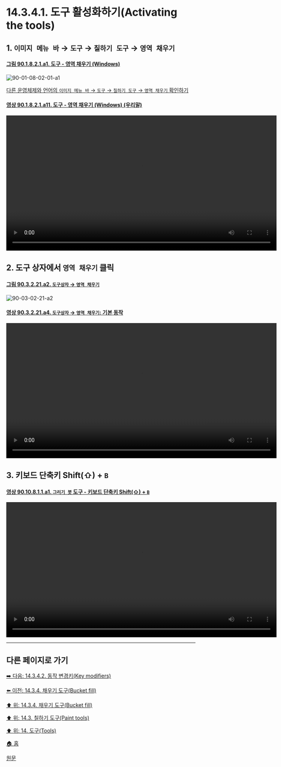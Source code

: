 # 14.3.4.1. 도구 활성화하기(Activating the tools)

## 1. `이미지 메뉴 바` → `도구` → `칠하기 도구` → `영역 채우기`

<a id="90-01-08-02-01-a1"></a>

#### [그림 90.1.8.2.1.a1. 도구 - 영역 채우기 (Windows)](./90-01-08-02-01-bucket_fill.md#90-01-08-02-01-a1)
![90-01-08-02-01-a1](https://github.com/wonder13662/gimp/assets/15767104/3cae1ac6-0ccd-4eff-a4f4-837cac4c95e0)

[다른 운영체제와 언어의 `이미지 메뉴 바` → `도구` → `칠하기 도구` → `영역 채우기` 확인하기](./90-01-08-02-01-bucket_fill.md#90-01-08-02-01-a2)

<a id="90-01-08-02-01-a11"></a>

#### [영상 90.1.8.2.1.a11. 도구 - 영역 채우기 (Windows) (우리말)](./90-01-08-02-01-bucket_fill.md#90-01-08-02-01-a11)
<video controls="controls" width="720" src="https://github.com/wonder13662/gimp/assets/15767104/748191a2-c187-4d32-93bd-22f8ab85bab0"></video>

## 2. 도구 상자에서 `영역 채우기` 클릭

<a id="90-03-02-21-a2"></a>

#### [그림 90.3.2.21.a2. `도구상자` → `영역 채우기`](./90-03-02-21-bucket_fill.md#90-03-02-21-a2)
![90-03-02-21-a2](https://github.com/wonder13662/gimp/assets/15767104/0550285d-2807-4201-87b2-77b5e8cd8278)

<a id="90-03-02-21-a4"></a>

#### [영상 90.3.2.21.a4. `도구상자` → `영역 채우기`: 기본 동작](./90-03-02-21-bucket_fill.md#90-03-02-21-a4)
<video controls="controls" width="720" src="https://github.com/wonder13662/gimp/assets/15767104/e353c60f-3ce9-4b01-b3d8-f366c65f3d8b"></video>

## 3. 키보드 단축키 Shift(⇧) + `B`

<a id="90-10-08-01-01-a1"></a>

#### [영상 90.10.8.1.1.a1. `그리기 붓` 도구 - 키보드 단축키 Shift(⇧) + `B`](./90-10-08-01-01-shift_b.md#90-10-08-01-01-a1)
<video controls="controls" width="720" src="https://github.com/wonder13662/gimp/assets/15767104/f59cefb8-ac49-426b-8419-94c7592aa5ef"></video>

***

## 다른 페이지로 가기

[➡️ 다음: 14.3.4.2. 동작 변경키(Key modifiers)](./14-03-04-02-key_modifiers.md)

[⬅️ 이전: 14.3.4. 채우기 도구(Bucket fill)](./14-03-04-00-bucket-fill.md)

[⬆️ 위: 14.3.4. 채우기 도구(Bucket fill)](./14-03-04-00-bucket-fill.md)

[⬆️ 위: 14.3. 칠하기 도구(Paint tools)](./14-03-00-paint-tools.md)

[⬆️ 위: 14. 도구(Tools)](./14-00-tools.md)

[🏠 홈](./00-home.md)

[원문](https://docs.gimp.org/2.10/ko/gimp-tool-bucket-fill.html#idm12525)
